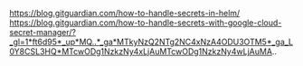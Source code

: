 https://blog.gitguardian.com/how-to-handle-secrets-in-helm/
https://blog.gitguardian.com/how-to-handle-secrets-with-google-cloud-secret-manager/?_gl=1*ft6d95*_up*MQ..*_ga*MTkyNzQ2NTg2NC4xNzA4ODU3OTM5*_ga_L0Y8CSL3HQ*MTcwODg1NzkzNy4xLjAuMTcwODg1NzkzNy4wLjAuMA..